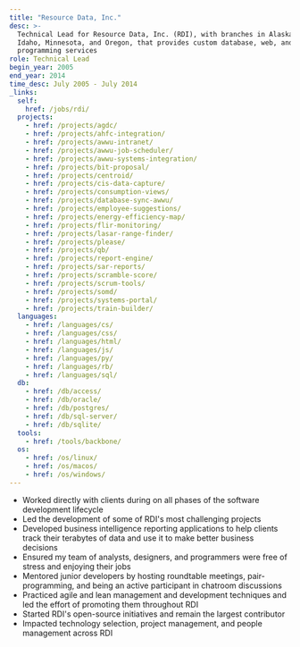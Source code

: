 ```yaml
---
title: "Resource Data, Inc."
desc: >-
  Technical Lead for Resource Data, Inc. (RDI), with branches in Alaska, Texas,
  Idaho, Minnesota, and Oregon, that provides custom database, web, and GIS
  programming services
role: Technical Lead
begin_year: 2005
end_year: 2014
time_desc: July 2005 - July 2014
_links:
  self:
    href: /jobs/rdi/
  projects:
    - href: /projects/agdc/
    - href: /projects/ahfc-integration/
    - href: /projects/awwu-intranet/
    - href: /projects/awwu-job-scheduler/
    - href: /projects/awwu-systems-integration/
    - href: /projects/bit-proposal/
    - href: /projects/centroid/
    - href: /projects/cis-data-capture/
    - href: /projects/consumption-views/
    - href: /projects/database-sync-awwu/
    - href: /projects/employee-suggestions/
    - href: /projects/energy-efficiency-map/
    - href: /projects/flir-monitoring/
    - href: /projects/lasar-range-finder/
    - href: /projects/please/
    - href: /projects/qb/
    - href: /projects/report-engine/
    - href: /projects/sar-reports/
    - href: /projects/scramble-score/
    - href: /projects/scrum-tools/
    - href: /projects/somd/
    - href: /projects/systems-portal/
    - href: /projects/train-builder/
  languages:
    - href: /languages/cs/
    - href: /languages/css/
    - href: /languages/html/
    - href: /languages/js/
    - href: /languages/py/
    - href: /languages/rb/
    - href: /languages/sql/
  db:
    - href: /db/access/
    - href: /db/oracle/
    - href: /db/postgres/
    - href: /db/sql-server/
    - href: /db/sqlite/
  tools:
    - href: /tools/backbone/
  os:
    - href: /os/linux/
    - href: /os/macos/
    - href: /os/windows/
---
```


- Worked directly with clients during on all phases of the software development lifecycle
- Led the development of some of RDI's most challenging projects
- Developed business intelligence reporting applications to help clients track their terabytes of data and use it to make better business decisions
- Ensured my team of analysts, designers, and programmers were free of stress and enjoying their jobs
- Mentored junior developers by hosting roundtable meetings, pair-programming, and being an active participant in chatroom discussions
- Practiced agile and lean management and development techniques and led the effort of promoting them throughout RDI
- Started RDI's open-source initiatives and remain the largest contributor
- Impacted technology selection, project management, and people management across RDI
